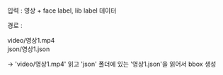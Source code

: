 ## 
  
   
입력 : 영상 + face label, lib label 데이터    
   
경로 :     
    
video/영상1.mp4     
json/영상1.json    
  
-> 'video/영상1.mp4' 읽고 'json' 폴더에 있는 '영상1.json'을 읽어서 bbox 생성